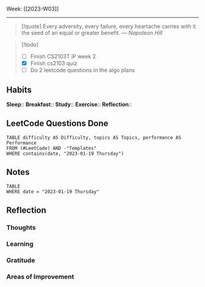 Week: [[2023-W03]]
- - -
>[!quote]
> Every adversity, every failure, every heartache carries with it the seed of an equal or greater benefit.
> — <cite>Napoleon Hill</cite>

>[!todo]
>- [ ]  Finish CS2103T iP week 2
>- [x]  Finish cs2103 quiz
>- [ ]  Do 2 leetcode questions in the algo plans

## Habits
**Sleep**:: 
**Breakfast**::
**Study**:: 
**Exercise**:: 
**Reflection**:: 

## LeetCode Questions Done
```dataview
TABLE difficulty AS Difficulty, topics AS Topics, performance AS Performance
FROM (#LeetCode) AND -"Templates"
WHERE contains(date, "2023-01-19 Thursday") 
```

## Notes
```dataview
TABLE
WHERE date = "2023-01-19 Thursday"
```

## Reflection
### Thoughts 
### Learning 
### Gratitude
### Areas of Improvement